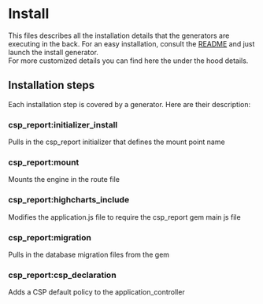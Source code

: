 Install
=======

This files describes all the installation details that the generators are executing
in the back. For an easy installation, consult the [README](./README.md) and just launch the
install generator.  
For more customized details you can find here the under the hood details.

Installation steps
------------------

Each installation step is covered by a generator. Here are their description:


<h3>csp_report:initializer_install</h3>
Pulls in the csp_report initializer that defines the mount point name

<h3>csp_report:mount</h3>
Mounts the engine in the route file

<h3>csp_report:highcharts_include</h3>
Modifies the application.js file to require the csp_report gem main js file

<h3>csp_report:migration</h3>
Pulls in the database migration files from the gem

<h3>csp_report:csp_declaration</h3>
Adds a CSP default policy to the application_controller


